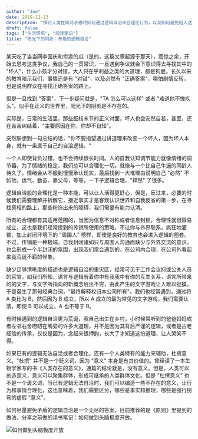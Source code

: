 ```yaml
---
author: "Joe"
date: 2019-11-13
description: "探讨人类在面对矛盾时如何通过逻辑自洽来合理化行为，以及如何避免陷入这种思维陷阱"
draft: false
tags: ["生活感悟", "阅读笔记"]
title: "阳光下的阴影：矛盾的逻辑自洽"
---
```


某天吃了当当网李国庆和俞渝的瓜（是的，这篇文章起源于那天），震惊之余，开始去思考这类争议，我自己的一贯常识，一旦遇到争议就会下意识得去寻找其中的 "坏人"，什么小孩才分对错，大人只在乎利益之类的大道理，都是狗屁。长久以来的教育暗示我们，事情还是有 "对错"，以及必然有 "正确答案"，哪怕剧情反转，也是说明群众在寻找正确答案的路上。

但是一旦找到 "答案"，下一步疑问就是，"TA 怎么可以这样" 或者 "难道他不愧疚么"。似乎在正义的世界里，阳光下的阴影是不存在的。

实际是，日常的生活里，那些细枝末节的正义对面，坏人也会安然自若，甚至，还在苦苦纠结着，"主要原因在你，你却不自知"。

突然联想到一句总结的话，"你不要指望通过讲道理来改变一个坏人，因为坏人本身，就有一条属于自己的自洽逻辑。"

一个人即使背负过错，也不会持续很长时间。人的自我认知调节能力就像情绪的调节器，为了情绪的稳定，我们总可以合理化一切。就像与一个比自己牛逼的同龄人待久了，情绪会从不服到慢慢承认现实，最后找到一大堆理由说明自己 "必然" 不如他，运气、勤奋、靠父母，等等，一下子逻辑合理，"释然" 了很多。

逻辑自洽般的合理化是一种本能，可以让人活得更舒心，但是，反过来，必要的时候我们需要理解并拆解它，接近事实才是客观认识世界和自我反省的第一步，在寻找真相的路上，那些粉饰出来的障碍，我们需要有能力认清。

所有的合理都有其适用范围的，当因为信息不对称或者信息封锁，合理性就很容易成立，这也是我们经常提到的传销所使用的策略，不让你与外界联系，疯狂地灌输，加上封闭环境下的 "周围人" 榜样，即使是良好的教育也会进入逻辑的圈套。不过，传销是一种极端，自我封闭诸如只与周围人沟通而缺少与外界交流的意识，也会形成一个半封闭的氛围，出现我们常会遇到的，在公司内合理，在公司外看起来竟荒诞不羁的怪象。

缺少足够清晰度的描述也是逻辑自洽的重灾区，经常可见于工作会议抑或公关人员的官宣。如我们所知，语言与逻辑有着你中有我我中有你的互生关系，语言所带来的的文字，与文字所指向的新概念层出不穷，由此产生的文字游戏让人难以捉摸，于是诞生了那句经典台词，"最终解释权归本公司所有"。我们也经常遇到，通过将 A 类比为 B，然后因为 B 成立，所以 A 成立的最为常见的文字游戏，我们需要认清，即使 B 可以成立，A 也不等于 B。

有时候遇到的逻辑自洽更为荒诞，我自己出生在乡村，小时候常听到的爸爸妈妈或者左邻右舍唠叨在嘴旁的许多大道理，并不是因为其背后严谨的逻辑，或者是古老经验的传承，仅仅是因为，念起来很押韵，长大了才知道这份道理，让人哭笑不得。

如果已有的逻辑无法自洽或者合理化，还有一个人类特有的能力来辅助，杜撰意义。"杜撰" 并不是一个贬义词，因为 "意义" 本身是有其价值的。曾经读了一本生物学家写的书《人类存在的意义》，通篇的结论就是，没有意义。但是，人类可以创造意义，意义可以聚集群体，形成可继承的人类群体文化。但是 "杜撰意义" 也不是一个褒义词，当已有逻辑无法自洽时，我们可以编造一些不存在的意义，让行为和事情合理化，这也意味着，我们需要区分，哪些是事实和推理，哪些是强行拐弯的虚假 "意义"。

如何尽量避免矛盾的逻辑自洽是一个无尽的答案，目前推荐的是《原则》里提到的做法，分享之前做的读书笔记：如何做到头脑极度开放。

![如何做到头脑极度开放](/images/posts/paradox-of-self-consistency/mindset-openness.webp)